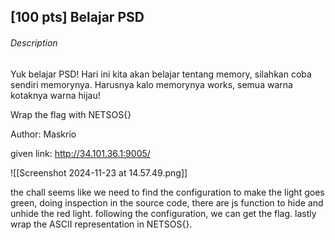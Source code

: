 ## [100 pts] Belajar PSD

###### Description

Yuk belajar PSD! Hari ini kita akan belajar tentang memory, silahkan coba sendiri memorynya. Harusnya kalo memorynya works, semua warna kotaknya warna hijau!

Wrap the flag with NETSOS{}

Author: Maskrio

given link: http://34.101.36.1:9005/

![[Screenshot 2024-11-23 at 14.57.49.png]]

the chall seems like we need to find the configuration to make the light goes green, doing inspection in the source code, there are js function to hide and unhide the red light. following the configuration, we can get the flag. lastly wrap the ASCII representation in NETSOS{}.